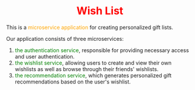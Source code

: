 <h1 align="center"><font color="red">Wish List</font></h1>
<p margonTop="20px">This is a <font color="orange">microservice application</font> for creating personalized gift lists.</p>
<p maarginTop="20px">Our application consists of three microservices: <p>
<ol>
<li><font color="green">the authentication service</font>, responsible for providing necessary access and user authentication.</li>
<li><font color="green">the wishlist service</font>, allowing users to create and view their own wishlists as well as browse through their friends' wishlists.</li>
<li><font color="green">the recommendation service</font>, which generates personalized gift recommendations based on the user's wishlist.</li>
</ol>
